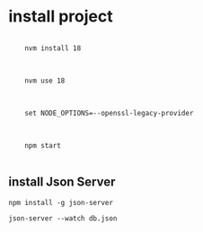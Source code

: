 <h1>install project </h1>
<pre>
<code>
    nvm install 18
</code>
</pre>
<pre>
<code>
    nvm use 18
</code>
</pre>
<pre>
<code>
    set NODE_OPTIONS=--openssl-legacy-provider
</code>
</pre>
<pre>
<code>
    npm start
</code>
</pre>
<h2>install Json Server </h2>
<pre>
<code>npm install -g json-server</code>
</pre>
<pre>
<code>json-server --watch db.json </code>
</pre>